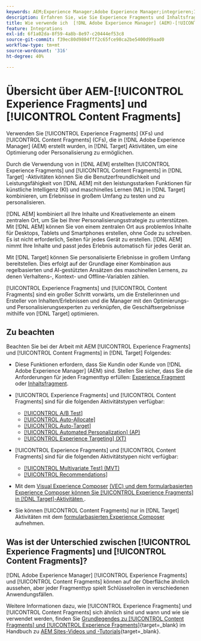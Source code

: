 ```yaml
---
keywords: AEM;Experience Manager;Adobe Experience Manager;integrieren;Integration;Experience Fragments;Inhaltsfragmente
description: Erfahren Sie, wie Sie Experience Fragments und Inhaltsfragmente aus  [!DNL Adobe Experience Manager]  in  [!DNL Adobe Target] -Aktivitäten verwenden.
title: Wie verwende ich  [!DNL Adobe Experience Manager] (AEM)-[!UICONTROL Experience Fragments] und -[!UICONTROL Content Fragments]?
feature: Integrations
exl-id: 6f1a02da-8f59-4a8b-8e97-c20444ef53c8
source-git-commit: f39ec80d9804fff2c65fce98ca2be5400d99aad0
workflow-type: tm+mt
source-wordcount: '316'
ht-degree: 40%

---
```


# Übersicht über AEM-[!UICONTROL Experience Fragments] und [!UICONTROL Content Fragments]

Verwenden Sie [!UICONTROL Experience Fragments] (XFs) und [!UICONTROL Content Fragments] (CFs), die in [!DNL Adobe Experience Manager] (AEM) erstellt wurden, in [!DNL Target] Aktivitäten, um eine Optimierung oder Personalisierung zu ermöglichen.

Durch die Verwendung von in [!DNL AEM] erstellten [!UICONTROL Experience Fragments] und [!UICONTROL Content Fragments] in [!DNL Target] -Aktivitäten können Sie die Benutzerfreundlichkeit und Leistungsfähigkeit von [!DNL AEM] mit den leistungsstarken Funktionen für künstliche Intelligenz (KI) und maschinelles Lernen (ML) in [!DNL Target] kombinieren, um Erlebnisse in großem Umfang zu testen und zu personalisieren.

[!DNL AEM] kombiniert all Ihre Inhalte und Kreativelemente an einem zentralen Ort, um Sie bei Ihrer Personalisierungsstrategie zu unterstützen. Mit [!DNL AEM] können Sie von einem zentralen Ort aus problemlos Inhalte für Desktops, Tablets und Smartphones erstellen, ohne Code zu schreiben. Es ist nicht erforderlich, Seiten für jedes Gerät zu erstellen. [!DNL AEM] nimmt Ihre Inhalte und passt jedes Erlebnis automatisch für jedes Gerät an.

Mit [!DNL Target] können Sie personalisierte Erlebnisse in großem Umfang bereitstellen. Dies erfolgt auf der Grundlage einer Kombination aus regelbasierten und AI-gestützten Ansätzen des maschinellen Lernens, zu denen Verhaltens-, Kontext- und Offline-Variablen zählen. 

[!UICONTROL Experience Fragments] und [!UICONTROL Content Fragments] sind ein großer Schritt vorwärts, um die Erstellerinnen und Ersteller von Inhalten/Erlebnissen und die Manager mit den Optimierungs- und Personalisierungsexperten zu verknüpfen, die Geschäftsergebnisse mithilfe von [!DNL Target] optimieren.

## Zu beachten

Beachten Sie bei der Arbeit mit AEM [!UICONTROL Experience Fragments] und [!UICONTROL Content Fragments] in [!DNL Target] Folgendes:
* Diese Funktionen erfordern, dass Sie Kundin oder Kunde von [!DNL Adobe Experience Manager] (AEM) sind. Stellen Sie sicher, dass Sie die Anforderungen für jeden Fragmenttyp erfüllen: [Experience Fragment](/help/main/c-integrating-target-with-mac/aem/experience-fragments-aem.md#requirements) oder [Inhaltsfragment](/help/main/c-integrating-target-with-mac/aem/content-fragments-aem.md#requirements).
* [!UICONTROL Experience Fragments] und [!UICONTROL Content Fragments] sind für die folgenden Aktivitätstypen verfügbar:

   * [[!UICONTROL A/B Test]](/help/main/c-activities/t-test-ab/test-ab.md)
   * [[!UICONTROL Auto-Allocate]](/help/main/c-activities/automated-traffic-allocation/automated-traffic-allocation.md)
   * [[!UICONTROL Auto-Target]](/help/main/c-activities/auto-target/auto-target-to-optimize.md)
   * [[!UICONTROL Automated Personalization] (AP)](/help/main/c-activities/t-automated-personalization/automated-personalization.md)
   * [[!UICONTROL Experience Targeting] (XT)](/help/main/c-activities/t-experience-target/experience-target.md)

* [!UICONTROL Experience Fragments] und [!UICONTROL Content Fragments] sind für die folgenden Aktivitätstypen nicht verfügbar:

   * [[!UICONTROL Multivariate Test] (MVT)](/help/main/c-activities/c-multivariate-testing/multivariate-testing.md)
   * [[!UICONTROL Recommendations]](/help/main/c-recommendations/recommendations.md)

* Mit dem [Visual Experience Composer](/help/main/c-experiences/c-visual-experience-composer/visual-experience-composer.md) [ (VEC) und dem formularbasierten Experience Composer können Sie [!UICONTROL Experience Fragments] in [!DNL Target]-Aktivitäten ](/help/main/c-experiences/form-experience-composer.md).
* Sie können [!UICONTROL Content Fragments] nur in [!DNL Target] Aktivitäten mit dem [formularbasierten Experience Composer](/help/main/c-experiences/form-experience-composer.md) aufnehmen.

## Was ist der Unterschied zwischen [!UICONTROL Experience Fragments] und [!UICONTROL Content Fragments]?

[!DNL Adobe Experience Manager] [!UICONTROL Experience Fragments] und [!UICONTROL Content Fragments] können auf der Oberfläche ähnlich aussehen, aber jeder Fragmenttyp spielt Schlüsselrollen in verschiedenen Anwendungsfällen.

Weitere Informationen dazu, wie [!UICONTROL Experience Fragments] und [!UICONTROL Content Fragments] sich ähnlich sind und wann und wie sie verwendet werden, finden Sie [Grundlegendes zu [!UICONTROL Content Fragments] und [!UICONTROL Experience Fragments]](https://experienceleague.adobe.com/docs/experience-manager-learn/sites/content-fragments/understand-content-fragments-and-experience-fragments.html?lang=de){target=_blank} im Handbuch zu [AEM Sites-Videos und -Tutorials](https://experienceleague.adobe.com/docs/experience-manager-learn/sites/overview.html?lang=de){target=_blank}.
